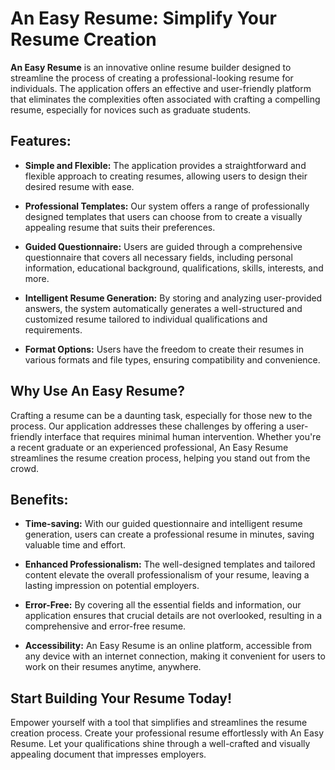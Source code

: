 # An Easy Resume: Simplify Your Resume Creation

**An Easy Resume** is an innovative online resume builder designed to streamline the process of creating a professional-looking resume for individuals. The application offers an effective and user-friendly platform that eliminates the complexities often associated with crafting a compelling resume, especially for novices such as graduate students.

## Features:

- **Simple and Flexible:** The application provides a straightforward and flexible approach to creating resumes, allowing users to design their desired resume with ease.

- **Professional Templates:** Our system offers a range of professionally designed templates that users can choose from to create a visually appealing resume that suits their preferences.

- **Guided Questionnaire:** Users are guided through a comprehensive questionnaire that covers all necessary fields, including personal information, educational background, qualifications, skills, interests, and more.

- **Intelligent Resume Generation:** By storing and analyzing user-provided answers, the system automatically generates a well-structured and customized resume tailored to individual qualifications and requirements.

- **Format Options:** Users have the freedom to create their resumes in various formats and file types, ensuring compatibility and convenience.

## Why Use An Easy Resume?

Crafting a resume can be a daunting task, especially for those new to the process. Our application addresses these challenges by offering a user-friendly interface that requires minimal human intervention. Whether you're a recent graduate or an experienced professional, An Easy Resume streamlines the resume creation process, helping you stand out from the crowd.

## Benefits:

- **Time-saving:** With our guided questionnaire and intelligent resume generation, users can create a professional resume in minutes, saving valuable time and effort.

- **Enhanced Professionalism:** The well-designed templates and tailored content elevate the overall professionalism of your resume, leaving a lasting impression on potential employers.

- **Error-Free:** By covering all the essential fields and information, our application ensures that crucial details are not overlooked, resulting in a comprehensive and error-free resume.

- **Accessibility:** An Easy Resume is an online platform, accessible from any device with an internet connection, making it convenient for users to work on their resumes anytime, anywhere.

## Start Building Your Resume Today!

Empower yourself with a tool that simplifies and streamlines the resume creation process. Create your professional resume effortlessly with An Easy Resume. Let your qualifications shine through a well-crafted and visually appealing document that impresses employers.
